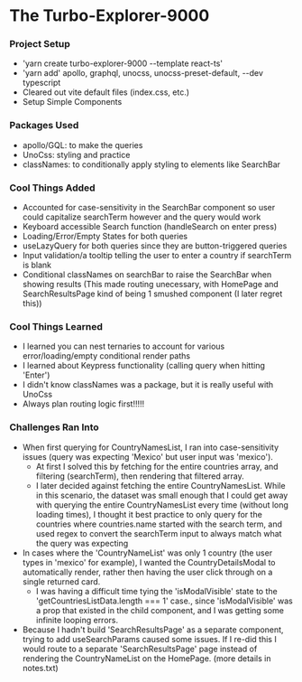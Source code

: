 # The Turbo-Explorer-9000

### Project Setup

- 'yarn create turbo-explorer-9000 --template react-ts'
- 'yarn add' apollo, graphql, unocss, unocss-preset-default, --dev typescript
- Cleared out vite default files (index.css, etc.)
- Setup Simple Components

### Packages Used

- apollo/GQL: to make the queries
- UnoCss: styling and practice
- classNames: to conditionally apply styling to elements like SearchBar

### Cool Things Added

- Accounted for case-sensitivity in the SearchBar component so user could capitalize searchTerm however and the query would work
- Keyboard accessible Search function (handleSearch on enter press)
- Loading/Error/Empty States for both queries
- useLazyQuery for both queries since they are button-triggered queries
- Input validation/a tooltip telling the user to enter a country if searchTerm is blank
- Conditional classNames on searchBar to raise the SearchBar when showing results (This made routing unecessary, with HomePage and SearchResultsPage kind of being 1 smushed component (I later regret this))

### Cool Things Learned

- I learned you can nest ternaries to account for various error/loading/empty conditional render paths
- I learned about Keypress functionality (calling query when hitting 'Enter')
- I didn't know classNames was a package, but it is really useful with UnoCss
- Always plan routing logic first!!!!!

### Challenges Ran Into

- When first querying for CountryNamesList, I ran into case-sensitivity issues (query was expecting 'Mexico' but user input was 'mexico').
  - At first I solved this by fetching for the entire countries array, and filtering (searchTerm), then rendering that filtered array.
  - I later decided against fetching the entire CountryNamesList. While in this scenario, the dataset was small enough that I could get away with querying the entire CountryNamesList every time (without long loading times), I thought it best practice to only query for the countries where countries.name started with the search term, and used regex to convert the searchTerm input to always match what the query was expecting
- In cases where the 'CountryNameList' was only 1 country (the user types in 'mexico' for example), I wanted the CountryDetailsModal to automatically render, rather then having the user click through on a single returned card.
  - I was having a difficult time tying the 'isModalVisible' state to the 'getCountriesListData.length === 1' case., since 'isModalVisible' was a prop that existed in the child component, and I was getting some infinite looping errors.
- Because I hadn't build 'SearchResultsPage' as a separate component, trying to add useSearchParams caused some issues. If I re-did this I would route to a separate 'SearchResultsPage' page instead of rendering the CountryNameList on the HomePage. (more details in notes.txt)
